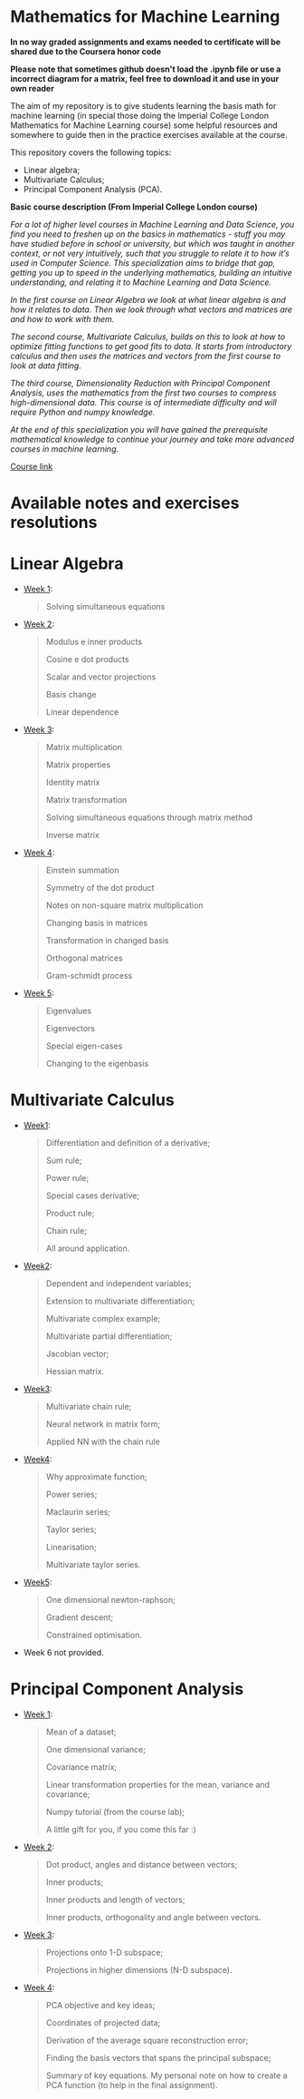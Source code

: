 # Mathematics for Machine Learning
**In no way graded assignments  and exams needed to certificate will be shared due to the Coursera honor code**

**Please note that sometimes github doesn't load the .ipynb file or use a incorrect diagram for a matrix, feel free to download it and use in your own reader**

The aim of my repository is to give students learning the basis math for machine learning (in special those doing the Imperial College London Mathematics for Machine Learning course) some helpful resources and somewhere to guide then in the practice exercises available at the course.

This repository covers the following topics:

- Linear algebra;
- Multivariate Calculus;
- Principal Component Analysis (PCA).

**Basic course description (From Imperial College London course)**

*For a lot of higher level courses in Machine Learning and Data Science, you find you need to freshen up on the basics in mathematics - stuff you may have studied before in school or university, but which was taught in another context, or not very intuitively, such that you struggle to relate it to how it’s used in Computer Science. This specialization aims to bridge that gap, getting you up to speed in the underlying mathematics, building an intuitive understanding, and relating it to Machine Learning and Data Science.*

*In the first course on Linear Algebra we look at what linear algebra is and how it relates to data. Then we look through what vectors and matrices are and how to work with them.*

*The second course, Multivariate Calculus, builds on this to look at how to optimize fitting functions to get good fits to data. It starts from introductory calculus and then uses the matrices and vectors from the first course to look at data fitting.*

*The third course, Dimensionality Reduction with Principal Component Analysis, uses the mathematics from the first two courses to compress high-dimensional data. This course is of intermediate difficulty and will require Python and numpy knowledge.*

*At the end of this specialization you will have gained the prerequisite mathematical knowledge to continue your journey and take more advanced courses in machine learning.*

[Course link](https://www.coursera.org/specializations/mathematics-machine-learning)

# Available notes and exercises resolutions



# Linear Algebra

- [Week 1](https://github.com/Renatochaz/Mathematics_for_Machine_Learning/blob/master/week1.ipynb): 

  > Solving simultaneous equations

- [Week 2](https://github.com/Renatochaz/Mathematics_for_Machine_Learning/blob/master/Week2.ipynb):

  > Modulus e inner products
  >
  > Cosine e dot products
  >
  > Scalar and vector projections
  >
  > Basis change
  >
  > Linear dependence

- [Week 3](https://github.com/Renatochaz/Mathematics_for_Machine_Learning/blob/master/week3.ipynb): 

  > Matrix multiplication
  >
  > Matrix properties
  >
  > Identity matrix 
  >
  > Matrix transformation
  >
  > Solving simultaneous equations through matrix method
  >
  > Inverse matrix

- [Week 4](https://github.com/Renatochaz/Mathematics_for_Machine_Learning/blob/master/Week4.ipynb): 

  > Einstein summation
  >
  > Symmetry of the dot product
  >
  > Notes on non-square matrix multiplication
  >
  > Changing basis in matrices
  >
  > Transformation in changed basis
  >
  > Orthogonal matrices
  >
  > Gram-schmidt process

- [Week 5](https://github.com/Renatochaz/Mathematics_for_Machine_Learning/blob/master/week5.ipynb):

  > Eigenvalues
  >
  > Eigenvectors
  >
  > Special eigen-cases
  >
  > Changing to the eigenbasis



# Multivariate Calculus

- [Week1](https://github.com/Renatochaz/Mathematics_for_Machine_Learning/blob/master/calculus_week1.ipynb): 

  > Differentiation and definition of a derivative;
  >
  > Sum rule;
  >
  > Power rule;
  >
  > Special cases derivative;
  >
  > Product rule;
  >
  > Chain rule;
  >
  > All around application.
  >
  > 

- [Week2](https://github.com/Renatochaz/Mathematics_for_Machine_Learning/blob/master/calculus_week2.ipynb):

  > Dependent and independent variables;
  >
  > Extension to multivariate differentiation;
  >
  > Multivariate complex example;
  >
  > Multivariate partial differentiation;
  >
  > Jacobian vector;
  >
  > Hessian matrix.

- [Week3](https://github.com/Renatochaz/Mathematics_for_Machine_Learning/blob/master/calculus_week3.ipynb):

  > Multivariate chain rule;
  >
  > Neural network in matrix form;
  >
  > Applied NN with the chain rule
  
- [Week4](https://github.com/Renatochaz/Mathematics_for_Machine_Learning/blob/master/calculus_week4.ipynb):

  > Why approximate function;
  >
  > Power series;
  >
  > Maclaurin series;
  >
  > Taylor series;
  >
  > Linearisation;
  >
  > Multivariate taylor series.
  
- [Week5](https://github.com/Renatochaz/Mathematics_for_Machine_Learning/blob/master/calculus_week5.ipynb):

  > One dimensional newton-raphson;
  >
  > Gradient descent;
  >
  > Constrained optimisation.
  
- Week 6 not provided.
  
# Principal Component Analysis
  
- [Week 1](https://github.com/Renatochaz/Mathematics_for_Machine_Learning/blob/master/pca_week1.ipynb):
  > Mean of a dataset;
  >
  > One dimensional variance;
  >
  > Covariance matrix;
  >
  > Linear transformation properties for the mean, variance and covariance;
  >
  > Numpy tutorial (from the course lab);
  >
  > A little gift for you, if you come this far :\)
- [Week 2](https://github.com/Renatochaz/Mathematics_for_Machine_Learning/blob/master/pca_week2.ipynb):
  > Dot product, angles and distance between vectors;
  >
  > Inner products;
  >
  > Inner products and length of vectors;
  >
  > Inner products, orthogonality and angle between vectors.
- [Week 3](https://github.com/Renatochaz/Mathematics_for_Machine_Learning/blob/master/pca_week3.ipynb):
  > Projections onto 1-D subspace;
  >
  > Projections in higher dimensions (N-D subspace).
- [Week 4](https://github.com/Renatochaz/Mathematics_for_Machine_Learning/blob/master/pca_week4.ipynb):
  > PCA objective and key ideas;
  >
  > Coordinates of projected data;
  >
  > Derivation of the average square reconstruction error;
  >
  > Finding the basis vectors that spans the principal subspace;
  >
  > Summary of key equations.
  > My personal note on how to create a PCA function (to help in the final assignment).
